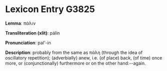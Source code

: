 # Lexicon Entry G3825

**Lemma**: πάλιν

**Transliteration (xlit)**: pálin

**Pronunciation**: pal'-in

**Description**:
probably from the same as πάλη (through the idea of oscillatory repetition); (adverbially) anew, i.e. (of place) back, (of time) once more, or (conjunctionally) furthermore or on the other hand:--again.
